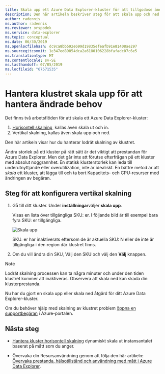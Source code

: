 ```yaml
---
title: Skala upp ett Azure Data Explorer-kluster för att tillgodose ändrade behov
description: Den här artikeln beskriver steg för att skala upp och ned ett Datautforskaren i Azure-kluster utifrån ändrade begäran.
author: radennis
ms.author: radennis
ms.reviewer: orspodek
ms.service: data-explorer
ms.topic: conceptual
ms.date: 06/30/2019
ms.openlocfilehash: dc9ca8bb592e699d19835efeafb91e81408ae297
ms.sourcegitcommit: 1e347ed89854dca2a6180106228bfafadc07c6e5
ms.translationtype: MT
ms.contentlocale: sv-SE
ms.lasthandoff: 07/05/2019
ms.locfileid: "67571535"
---
```

# <a name="manage-cluster-scale-up-to-accommodate-changing-demand"></a>Hantera klustret skala upp för att hantera ändrade behov

Det finns två arbetsflöden för att skala ett Azure Data Explorer-kluster:
1. [Horisontell skalning](manage-cluster-horizontal-scaling.md), kallas även skala ut och in.
2. Vertikal skalning, kallas även skala upp och ned.

Den här artikeln visar hur du hanterar lodrät skalning av klustret.

Ändra storlek på ett kluster på rätt sätt är det viktigt att prestandan för Azure Data Explorer. Men det går inte att förutse efterfrågan på ett kluster med absolut noggrannhet. En statisk klusterstorlek kan leda till underutnyttjande eller overutilization, inte är idealiskt. En bättre metod är att *skala* ett kluster, att lägga till och ta bort Kapacitets- och CPU-resurser med ändringen av begäran. 

## <a name="steps-to-configure-vertical-scaling"></a>Steg för att konfigurera vertikal skalning

1. Gå till ditt kluster. Under **inställningar**väljer **skala upp**.

    Visas en lista över tillgängliga SKU: er. I följande bild är till exempel bara fyra SKU: er tillgängliga.

    ![Skala upp](media/manage-cluster-vertical-scaling/scale-up.png)

    SKU: er har inaktiverats eftersom de är aktuella SKU: N eller de inte är tillgängliga i den region där klustret finns.

1. Om du vill ändra din SKU, Välj den SKU och välj den **Välj** knappen.

> [!NOTE]
> Lodrät skalning processen kan ta några minuter och under den tiden klustret kommer att inaktiveras. Observera att skala ned kan skada din klusterprestanda.

Nu har du gjort en skala upp eller skala ned åtgärd för ditt Azure Data Explorer-kluster.

Om du behöver hjälp med skalning av klustret problem [öppna en supportbegäran](https://portal.azure.com/#blade/Microsoft_Azure_Support/HelpAndSupportBlade/overview) i Azure-portalen.

## <a name="next-steps"></a>Nästa steg

* [Hantera kluster horisontell skalning](manage-cluster-horizontal-scaling.md) dynamiskt skala ut instansantalet baserat på mått som du anger.

* Övervaka din Resursanvändning genom att följa den här artikeln: [Övervaka prestanda, hälsotillstånd och användning med mått i Azure Data Explorer](using-metrics.md).

